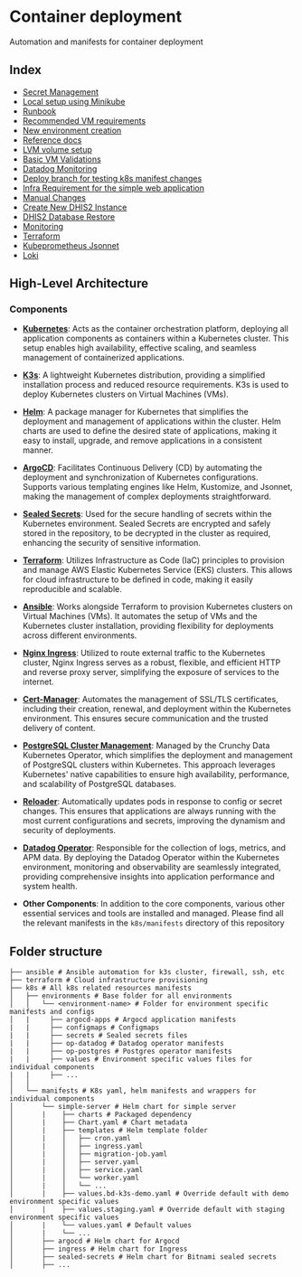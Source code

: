 # Container deployment
Automation and manifests for container deployment

## Index
- [Secret Management](./doc/SecretManagement.md)
- [Local setup using Minikube](./doc/LocalSetup.md)
- [Runbook](./doc/RUNBOOK.md)
- [Recommended VM requirements](./doc/recommended_vm_requirements.md)
- [New environment creation](./doc/NewEnvironmentSetup.md)
- [Reference docs](./doc/REFERENCES.md)
- [LVM volume setup](./doc/LVMVolumeSetup.md)
- [Basic VM Validations](./doc/VMValidations.md)
- [Datadog Monitoring](./doc/DatadogMonitoring.md)
- [Deploy branch for testing k8s manifest changes](./doc/DeployBranch.md)
- [Infra Requirement for the simple web application](./doc/InfraRequirement.md)
- [Manual Changes](./doc/Manual_Changes.md)
- [Create New DHIS2 Instance](./doc/CreateNewDHIS2Instance.md)
- [DHIS2 Database Restore](./doc/DHIS2DBRestore.md)
- [Monitoring](./doc/Monitoring.md)
- [Terraform](terraform/README.md)
- [Kubeprometheus Jsonnet](k8s/manifests/kube-prometheus/README.md)
- [Loki](./doc/Loki.md)

## High-Level Architecture

### Components

- **[Kubernetes](https://kubernetes.io/)**: Acts as the container orchestration platform, deploying all application components as containers within a Kubernetes cluster. This setup enables high availability, effective scaling, and seamless management of containerized applications.

- **[K3s](https://k3s.io/)**: A lightweight Kubernetes distribution, providing a simplified installation process and reduced resource requirements. K3s is used to deploy Kubernetes clusters on Virtual Machines (VMs).

- **[Helm](https://helm.sh/)**: A package manager for Kubernetes that simplifies the deployment and management of applications within the cluster. Helm charts are used to define the desired state of applications, making it easy to install, upgrade, and remove applications in a consistent manner.

- **[ArgoCD](https://argoproj.github.io/cd/)**: Facilitates Continuous Delivery (CD) by automating the deployment and synchronization of Kubernetes configurations. Supports various templating engines like Helm, Kustomize, and Jsonnet, making the management of complex deployments straightforward.

- **[Sealed Secrets](https://github.com/bitnami-labs/sealed-secrets)**: Used for the secure handling of secrets within the Kubernetes environment. Sealed Secrets are encrypted and safely stored in the repository, to be decrypted in the cluster as required, enhancing the security of sensitive information.

- **[Terraform](https://www.terraform.io/)**: Utilizes Infrastructure as Code (IaC) principles to provision and manage AWS Elastic Kubernetes Service (EKS) clusters. This allows for cloud infrastructure to be defined in code, making it easily reproducible and scalable.

- **[Ansible](https://www.ansible.com/)**: Works alongside Terraform to provision Kubernetes clusters on Virtual Machines (VMs). It automates the setup of VMs and the Kubernetes cluster installation, providing flexibility for deployments across different environments.

- **[Nginx Ingress](https://github.com/kubernetes/ingress-nginx)**: Utilized to route external traffic to the Kubernetes cluster, Nginx Ingress serves as a robust, flexible, and efficient HTTP and reverse proxy server, simplifying the exposure of services to the internet.

- **[Cert-Manager](https://github.com/cert-manager/cert-manager)**: Automates the management of SSL/TLS certificates, including their creation, renewal, and deployment within the Kubernetes environment. This ensures secure communication and the trusted delivery of content.

- **[PostgreSQL Cluster Management](https://github.com/CrunchyData/postgres-operator)**: Managed by the Crunchy Data Kubernetes Operator, which simplifies the deployment and management of PostgreSQL clusters within Kubernetes. This approach leverages Kubernetes' native capabilities to ensure high availability, performance, and scalability of PostgreSQL databases.

- **[Reloader](https://github.com/stakater/Reloader)**: Automatically updates pods in response to config or secret changes. This ensures that applications are always running with the most current configurations and secrets, improving the dynamism and security of deployments.

- **[Datadog Operator](https://docs.datadoghq.com/containers/datadog_operator/)**: Responsible for the collection of logs, metrics, and APM data. By deploying the Datadog Operator within the Kubernetes environment, monitoring and observability are seamlessly integrated, providing comprehensive insights into application performance and system health.

- **Other Components**: In addition to the core components, various other essential services and tools are installed and managed. Please find all the relevant manifests in the `k8s/manifests` directory of this repository

## Folder structure
```
├── ansible # Ansible automation for k3s cluster, firewall, ssh, etc
├── terraform # Cloud infrastructure provisioning
├── k8s # All k8s related resources manifests
│   ├── environments # Base folder for all environments
│   │   └── <environment-name> # Folder for environment specific manifests and configs
│   |     ├── argocd-apps # Argocd application manifests
|   |     ├── configmaps # Configmaps
|   |     ├── secrets # Sealed secrets files
|   |     ├── op-datadog # Datadog operator manifests
|   |     ├── op-postgres # Postgres operator manifests
|   |     ├── values # Environment specific values files for individual components
|   |     ├── ...
│   │       
│   └── manifests # K8s yaml, helm manifests and wrappers for individual components
│       └── simple-server # Helm chart for simple server
│       |    ├── charts # Packaged dependency
│       |    ├── Chart.yaml # Chart metadata
│       |    ├── templates # Helm template folder
│       |    │   ├── cron.yaml
│       |    │   ├── ingress.yaml
│       |    │   ├── migration-job.yaml
│       |    │   ├── server.yaml
│       |    │   ├── service.yaml
│       |    │   └── worker.yaml
│       |    │   └── ...
│       |    ├── values.bd-k3s-demo.yaml # Override default with demo environment specific values
│       |    ├── values.staging.yaml # Override default with staging environment specific values
│       |    └── values.yaml # Default values
│       |    └── ...
│       ├── argocd # Helm chart for Argocd
│       ├── ingress # Helm chart for Ingress
│       ├── sealed-secrets # Helm chart for Bitnami sealed secrets
│       ├── ...
```

